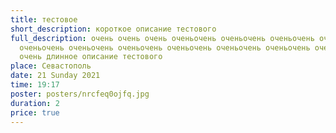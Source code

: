 ```yaml
---
title: тестовое
short_description: короткое описание тестового
full_description: очень очень очень оченьочень оченьочень оченьочень оченьочень
  оченьочень оченьочень оченьочень оченьочень оченьочень оченьочень оченьочень
  очень длинное описание тестового
place: Севастополь
date: 21 Sunday 2021
time: 19:17
poster: posters/nrcfeq0ojfq.jpg
duration: 2
price: true
---
```

